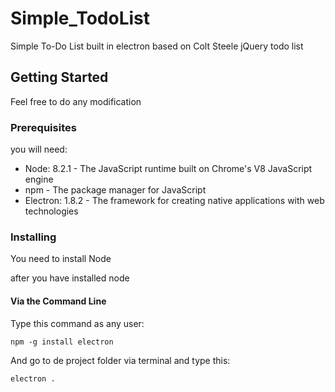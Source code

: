 # Simple_TodoList

Simple To-Do List built in electron based on Colt Steele jQuery todo list

## Getting Started
Feel free to do any modification

### Prerequisites

you will need:
* Node: 8.2.1	 - The JavaScript runtime built on Chrome's V8 JavaScript engine
* npm - The package manager for JavaScript
* Electron: 1.8.2 - The framework for creating native applications with web technologies

### Installing

You need to install Node

after you have installed node

#### Via the Command Line

Type this command as any user:

`npm -g install electron`


And go to de project folder via terminal and type this:

```
electron .
```
